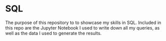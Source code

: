 # SQL

The purpose of this repository to to showcase my skills in SQL. Included in this repo are the Jupyter Notebook I used to write down all my queries, as well as the data I used to generate the results.
